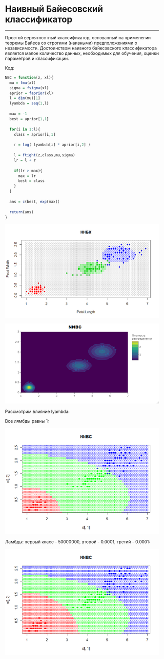 # Наивный Байесовский классификатор

---

Простой вероятностный классификатор, основанный на применении теоремы Байеса со строгими (наивными) предположениями о независимости. Достоинством наивного байесовского классификатора является малое количество данных, необходимых для обучения, оценки параметров и классификации.

Код:

```R
NBC = function(z, xl){
  mu = fmu(xl)
  sigma = fsigma(xl)
  aprior = faprior(xl)
  l = dim(mu)[1]
  lyambda = seq(1,l)
  
  max = -1
  best = aprior[1,1]
  
  for(i in 1:l){
    class = aprior[i,1]
    
    r = log( lyambda[i] * aprior[i,2] )
    
    l = ftight(z,class,mu,sigma)
    lr = l + r
    
    if(lr > max){
      max = lr
      best = class
    }
  }
  
  ans = c(best, exp(max))
  
  return(ans)
}
```

![Ну нет ее и все! Отстань!](/NBC/NNBC1.png)

![Ну нет ее и все! Отстань!](/NBC/NNBC4.png)

Рассмотрим влияние lyambda:

Все лямбды равны 1: 

![Ну нет ее и все! Отстань!](/NBC/NNBC111.png)

Ламбды: первый класс - 50000000, второй - 0.0001, третий - 0.0001:

![Ну нет ее и все! Отстань!](/NBC/NNBC222.png)
